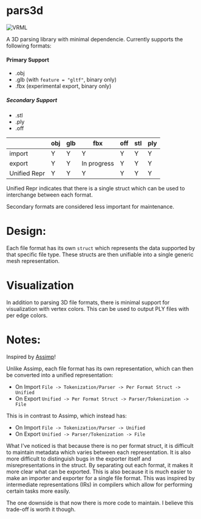 # pars3d

![VRML](https://web.archive.org/web/20000929035521/http://www.geocities.com:80/SiliconValley/4944/VRML.gif)

A 3D parsing library with minimal dependencie.
Currently supports the following formats:


#### Primary Support
- .obj
- .glb (with `feature = "gltf"`, binary only)
- .fbx (experimental export, binary only)


##### Secondary Support
- .stl
- .ply
- .off


| |obj|glb|fbx|off|stl|ply|
|-|  -|  -|  -|  -|  -|  -|
|import|Y|Y|Y|Y|Y|Y|
|export|Y|Y|In progress|Y|Y|Y|
|Unified Repr|Y|Y|Y|Y|Y|Y|

Unified Repr indicates that there is a single struct which can be used to interchange between
each format.

Secondary formats are considered less important for maintenance.

# Design:

Each file format has its own `struct` which represents the data supported by that specific file
type. These structs are then unifiable into a single generic mesh representation.

# Visualization

In addition to parsing 3D file formats, there is minimal support for visualization with vertex
colors. This can be used to output PLY files with per edge colors.

# Notes:

Inspired by [Assimp](https://github.com/assimp/)!

Unlike Assimp, each file format has its own representation, which can then be converted into a
unified representation:

- On Import `File -> Tokenization/Parser -> Per Format Struct -> Unified`
- On Export `Unified -> Per Format Struct -> Parser/Tokenization -> File`

This is in contrast to Assimp, which instead has:

- On Import `File -> Tokenization/Parser -> Unified`
- On Export `Unified -> Parser/Tokenization -> File`

What I've noticed is that because there is no per format struct, it is difficult to maintain
metadata which varies between each representation. It is also more difficult to distinguish bugs
in the exporter itself and misrepresentations in the struct. By separating out each format, it
makes it more clear what can be exported. This is also because it is much easier to make an
importer and exporter for a single file format. This was inspired by intermediate
representations (IRs) in compilers which allow for performing certain tasks more easily.

The one downside is that now there is more code to maintain. I believe this trade-off is worth it
though.

